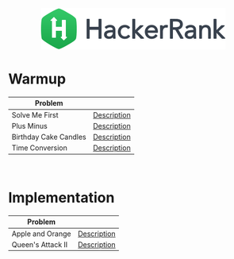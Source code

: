 <p align="center">
    <img alt="HackerRank" src="logo.png">
</p>

# Warmup

| Problem  |    |
| ------------- | ------------- |
|Solve Me First | [Description](https://www.hackerrank.com/challenges/solve-me-first/problem)
|Plus Minus | [Description](https://www.hackerrank.com/challenges/plus-minus/problem)
|Birthday Cake Candles | [Description](https://www.hackerrank.com/challenges/birthday-cake-candles/problem)
|Time Conversion | [Description](https://www.hackerrank.com/challenges/time-conversion/problem)

<br>

# Implementation

| Problem  |    |
| ------------- | ------------- |
| Apple and Orange | [Description](https://www.hackerrank.com/challenges/apple-and-orange/problem)
| Queen's Attack II | [Description](https://www.hackerrank.com/challenges/queens-attack-2/problem)


